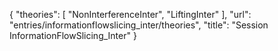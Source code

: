 {
    "theories": [
        "NonInterferenceInter",
        "LiftingInter"
    ],
    "url": "entries/informationflowslicing_inter/theories",
    "title": "Session InformationFlowSlicing_Inter"
}
